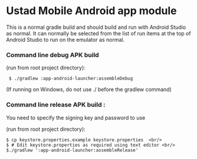 # Ustad Mobile Android app module

This is a normal gradle build and should build and run with Android Studio as normal. It can normally
be selected from the list of run items at the top of Android Studio to run on the emulator as 
normal.

### Command line debug APK build 

(run from root project directory):

```
 $ ./gradlew :app-android-launcher:assembleDebug
```
(If running on Windows, do not use ./ before the gradlew command)

### Command line release APK build :

You need to specify the signing key and password to use

(run from root project directory):

```
$ cp keystore.properties.example keystore.properties  <br/>
$ # Edit keystore.properties as required using text editor <br/>
$./gradlew ':app-android-launcher:assembleRelease'
```
